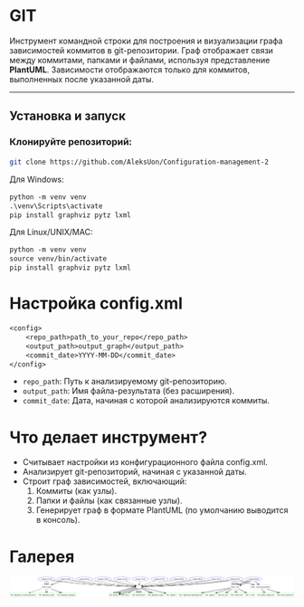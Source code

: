 #  GIT

Инструмент командной строки для построения и визуализации графа зависимостей коммитов в git-репозитории. Граф отображает связи между коммитами, папками и файлами, используя представление **PlantUML**. Зависимости отображаются только для коммитов, выполненных после указанной даты.

---

## Установка и запуск

### Клонируйте репозиторий:
```bash
git clone https://github.com/AleksUon/Configuration-management-2
```

Для Windows:
```editorconfig
python -m venv venv
.\venv\Scripts\activate
pip install graphviz pytz lxml
```

Для Linux/UNIX/MAC:
```editorconfig
python -m venv venv
source venv/bin/activate
pip install graphviz pytz lxml
```

# Настройка config.xml

```editorconfig
<config>
    <repo_path>path_to_your_repo</repo_path>
    <output_path>output_graph</output_path>
    <commit_date>YYYY-MM-DD</commit_date>
</config>
```

* `repo_path`: Путь к анализируемому git-репозиторию.
* `output_path`: Имя файла-результата (без расширения).
* `commit_date`: Дата, начиная с которой анализируются коммиты.

# Что делает инструмент?
* Считывает настройки из конфигурационного файла config.xml.
* Анализирует git-репозиторий, начиная с указанной даты.
* Строит граф зависимостей, включающий:
  1. Коммиты (как узлы).
  2. Папки и файлы (как связанные узлы).
  3. Генерирует граф в формате PlantUML (по умолчанию выводится в консоль).

# Галерея

![img.png](source/1.png)
